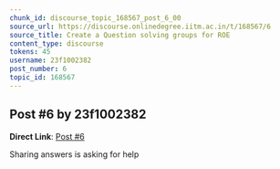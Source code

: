 ```yaml
---
chunk_id: discourse_topic_168567_post_6_00
source_url: https://discourse.onlinedegree.iitm.ac.in/t/168567/6
source_title: Create a Question solving groups for ROE
content_type: discourse
tokens: 45
username: 23f1002382
post_number: 6
topic_id: 168567
---
```


## Post #6 by 23f1002382

**Direct Link**: [Post #6](https://discourse.onlinedegree.iitm.ac.in/t/168567/6)

Sharing answers is asking for help
